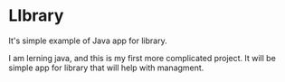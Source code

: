 # LIbrary
It's simple example of Java app for library.

I am lerning java, and this is my first more complicated project. It will be simple app for library that will help with managment.
